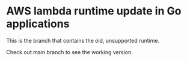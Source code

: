 # AWS lambda runtime update in Go applications

This is the branch that contains the old, unsupported runtime.

Check out main branch to see the working version.